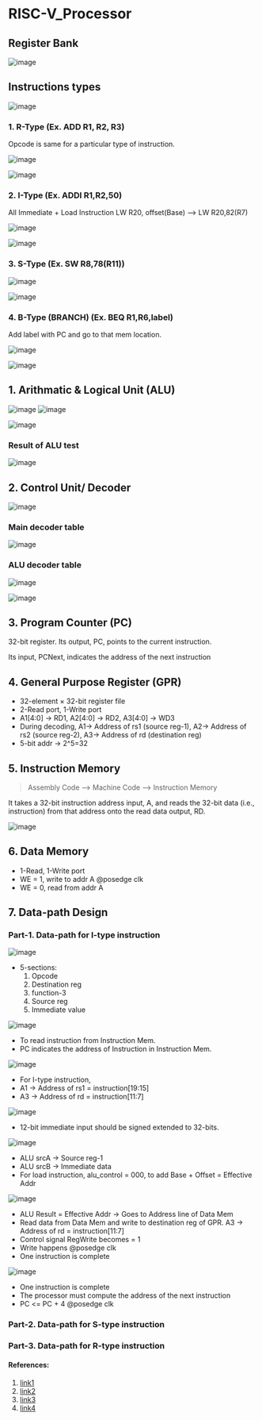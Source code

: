 # RISC-V_Processor


## Register Bank
![image](https://github.com/Sourav365/RISC-V_Processor/assets/49667585/562fb2b7-1c1f-4a10-ac58-30b8d83a7e06)

## Instructions types
![image](https://github.com/Sourav365/RISC-V_Processor/assets/49667585/54c75776-6c32-4d31-b202-e81301bcee21)

### 1. R-Type (Ex. ADD R1, R2, R3)
Opcode is same for a particular type of instruction.

![image](https://github.com/Sourav365/RISC-V_Processor/assets/49667585/24dd6fe9-1688-4098-8a0a-e15e3db84380)

![image](https://github.com/Sourav365/RISC-V_Processor/assets/49667585/4ae5d103-9cc2-411b-85f9-a0e8e65b6e08)

### 2. I-Type (Ex. ADDI R1,R2,50) 
All Immediate + Load Instruction
LW R20, offset(Base) --> LW R20,82(R7)

![image](https://github.com/Sourav365/RISC-V_Processor/assets/49667585/a6d75433-7a32-43c4-9d3c-101f4d43f76c)

![image](https://github.com/Sourav365/RISC-V_Processor/assets/49667585/76a2474f-123b-44bc-8706-4bb543335abb)

### 3. S-Type (Ex. SW R8,78(R11))
![image](https://github.com/Sourav365/RISC-V_Processor/assets/49667585/7133178c-e993-4203-85d3-ac3047a5c835)

![image](https://github.com/Sourav365/RISC-V_Processor/assets/49667585/ea6cb054-554a-4969-803f-b0e03b3e2cb6)

### 4. B-Type (BRANCH) (Ex. BEQ R1,R6,label)
Add label with PC and go to that mem location.

![image](https://github.com/Sourav365/RISC-V_Processor/assets/49667585/534f0f80-f5ee-4753-aa4c-a689f62ba03d)

![image](https://github.com/Sourav365/RISC-V_Processor/assets/49667585/6f84d486-b768-45e2-aa88-54158f1b5ea7)


## 1. Arithmatic & Logical Unit (ALU)
![image](https://github.com/Sourav365/RISC-V_Processor/assets/49667585/d5b5bb07-8bea-4204-b1c1-3d5c272932dd)
![image](https://github.com/Sourav365/RISC-V_Processor/assets/49667585/e40d51f3-3ac9-44cc-9de2-1de4a3cd69e1)

![image](https://github.com/Sourav365/RISC-V_Processor/assets/49667585/882c35a5-1b08-4807-85ca-58e542070186)

### Result of ALU test
   ![image](https://github.com/Sourav365/RISC-V_Processor/assets/49667585/68a7297c-edb9-4512-884b-8ad6f5628795)


## 2. Control Unit/ Decoder
   ![image](https://github.com/Sourav365/RISC-V_Processor/assets/49667585/383b6d54-bd83-4004-930b-495e3a01f058)

### Main decoder table
   ![image](https://github.com/Sourav365/RISC-V_Processor/assets/49667585/c9d96552-ef52-4551-82ba-dad9a724705f)

### ALU decoder table
   ![image](https://github.com/Sourav365/RISC-V_Processor/assets/49667585/74751234-420e-4977-b9fd-a895df8d47ec)

   ![image](https://github.com/Sourav365/RISC-V_Processor/assets/49667585/2e4b0cdd-3268-4b3b-b165-1bbe895416c9)

## 3. Program Counter (PC)
32-bit register. Its output, PC, points to the current instruction. 

Its input, PCNext, indicates the address of the next instruction

## 4. General Purpose Register (GPR)
  * 32-element × 32-bit register file
  * 2-Read port, 1-Write port
  * A1[4:0] -> RD1, A2[4:0] -> RD2, A3[4:0] -> WD3
  * During decoding, A1-> Address of rs1 (source reg-1), A2-> Address of rs2 (source reg-2), A3-> Address of rd (destination reg)
  * 5-bit addr -> 2^5=32 

## 5. Instruction Memory
> Assembly Code --> Machine Code --> Instruction Memory

It takes a 32-bit instruction address input, A, and reads the 32-bit data (i.e., instruction) from that address onto the read data output, RD.

   ![image](https://github.com/Sourav365/RISC-V_Processor/assets/49667585/c9e4bec8-00d5-4931-acc2-2a1e73090c4a)

## 6. Data Memory
  * 1-Read, 1-Write port
  * WE = 1, write to addr A @posedge clk
  * WE = 0, read from addr A

## 7. Data-path Design
### Part-1. Data-path for I-type instruction
![image](https://github.com/Sourav365/RISC-V_Processor/assets/49667585/590f7ff9-2f67-40b4-af00-b16092d081eb)

 * 5-sections:
    1. Opcode
    2. Destination reg
    3. function-3
    4. Source reg
    5. Immediate value
   
![image](https://github.com/Sourav365/RISC-V_Processor/assets/49667585/af274291-53a6-4158-b443-3e717f7f8bcb)

 * To read instruction from Instruction Mem.
 * PC indicates the address of Instruction in Instruction Mem.
   
![image](https://github.com/Sourav365/RISC-V_Processor/assets/49667585/d5bc201d-0e69-42fa-824d-7cfe4538ab0a)

 * For I-type instruction,
 * A1 -> Address of rs1 = instruction[19:15]
 * A3 -> Address of rd  = instruction[11:7]

![image](https://github.com/Sourav365/RISC-V_Processor/assets/49667585/41fe55d0-059e-4fd6-a7b7-a7637493dde9)

   * 12-bit immediate input should be signed extended to 32-bits.
  
![image](https://github.com/Sourav365/RISC-V_Processor/assets/49667585/e30c67f1-9a7a-44c3-b779-87bc80c1f1bc)

   * ALU srcA -> Source reg-1
   * ALU srcB -> Immediate data
   * For load instruction, alu_control = 000, to add Base + Offset = Effective Addr

![image](https://github.com/Sourav365/RISC-V_Processor/assets/49667585/72dfc3ed-3526-4cc6-96f5-b02b9b2588c6)

   * ALU Result = Effective Addr -> Goes to Address line of Data Mem
   * Read data from Data Mem and write to destination reg of GPR. A3 -> Address of rd  = instruction[11:7]
   * Control signal RegWrite becomes = 1
   * Write happens @posedge clk
   * One instruction is complete

![image](https://github.com/Sourav365/RISC-V_Processor/assets/49667585/55e7cd6e-a82c-4d65-9927-4fd05c4eb81c)

   * One instruction is complete
   * The processor must compute the address of the next instruction
   * PC <= PC + 4 @posedge clk

### Part-2. Data-path for S-type instruction




### Part-3. Data-path for R-type instruction





#### References:  
1. [link1](https://github.com/merldsu/RISCV_Single_Cycle_Core/tree/main)
2. [link2](https://github.com/merldsu/RISCV_Single_Cycle_Core/blob/main/doc/RISCV_Single_Cycle_Microarchitecture.pdf)
3. [link3](https://www.youtube.com/playlist?list=PL5AmAh9QoSK7Fwk9vOJu-3VqBng_HjGFc)
4. [link4](https://riscv.org/wp-content/uploads/2017/05/riscv-spec-v2.2.pdf)
